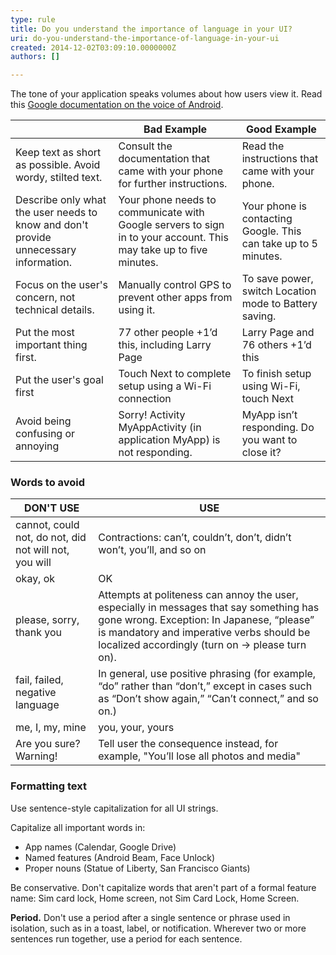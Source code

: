 ```yaml
---
type: rule
title: Do you understand the importance of language in your UI?
uri: do-you-understand-the-importance-of-language-in-your-ui
created: 2014-12-02T03:09:10.0000000Z
authors: []

---
```


 The tone of your application speaks volumes about how users view it. Read this [Google documentation on the voice of Android](http&#58;//developer.android.com/design/style/writing.html). 

| ​ | ​Bad Example | ​Good Example |
| --- | --- | --- |
| Keep text as short as possible. Avoid wordy, stilted text​. | Consult the documentation that came with your phone for further instructions.​ | Read the instructions that came with your phone. |
| Describe only what the user needs to know and don't provide unnecessary information.​ | ​Your phone needs to communicate with Google servers to sign in to your account. This may take up to five minutes. | ​Your phone is contacting Google. This can take up to 5 minutes. |
| ​Focus on the user's concern, not technical details. | Manually control GPS to prevent other apps from using it.​ | ​To save power, switch Location mode to Battery saving. |
| ​Put the most important thing first. | ​77 other people +1’d this, including Larry Page | Larry Page and 76 others +1’d this​ |
| ​Put the user's goal first | Touch Next to complete setup using a Wi-Fi connection​ | To finish setup using Wi-Fi, touch Next​ |
| Avoid being confusing or annoying​ | ​Sorry! Activity MyAppActivity (in application MyApp) is not responding. | MyApp isn’t responding. Do you want to close it?​ |


### Words to avoid


| DON'T USE​ | ​USE |
| --- | --- |
| ​cannot, could not, do not, did not will not, you will | ​Contractions: can’t, couldn’t, don’t, didn’t won’t, you’ll, and so on |
| ​okay, ok | ​OK |
| ​please, sorry, thank you | Attempts at politeness can annoy the user, especially in messages that say something has gone wrong. Exception: In Japanese, “please” is mandatory and imperative verbs should be localized accordingly (turn on -&gt; please turn on).​ |
| fail, failed, negative language​ | ​In general, use positive phrasing (for example, “do” rather than “don’t,” except in cases such as “Don’t show again,” “Can’t connect,” and so on.)  |
| me, I, my, mine​ | ​you, your, yours |
| Are you sure? Warning!​ | Tell user the consequence instead, for example, "You’ll lose all photos and media"​ |


### Formatting text

Use sentence-style capitalization for all UI strings.

Capitalize all important words in:

- App names (Calendar, Google Drive)
- Named features (Android Beam, Face Unlock)
- Proper nouns (Statue of Liberty, San Francisco Giants)


Be conservative. Don't capitalize words that aren't part of a formal feature name: Sim card lock, Home screen, not Sim Card Lock, Home Screen.

**Period.** Don't use a period after a single sentence or phrase used in isolation, such as in a toast, label, or notification. Wherever two or more sentences run together, use a period for each sentence.

